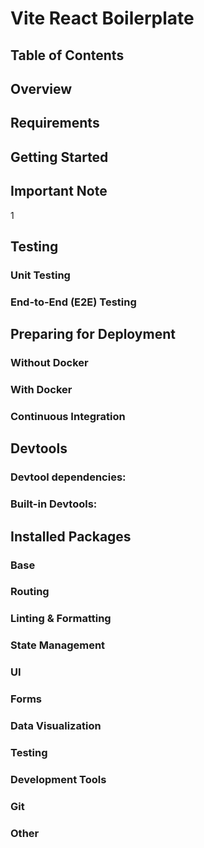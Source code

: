 # Vite React Boilerplate


## Table of Contents


## Overview


## Requirements

## Getting Started


## Important Note

1
## Testing


### Unit Testing

### End-to-End (E2E) Testing



## Preparing for Deployment


### Without Docker



### With Docker


### Continuous Integration


## Devtools


### Devtool dependencies:



### Built-in Devtools:



## Installed Packages


### Base



### Routing


### Linting & Formatting


### State Management

### UI


### Forms


### Data Visualization



### Testing



### Development Tools



### Git



### Other

